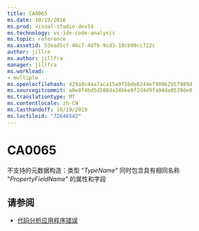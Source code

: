 ```yaml
---
title: CA0065
ms.date: 10/19/2016
ms.prod: visual-studio-dev14
ms.technology: vs-ide-code-analysis
ms.topic: reference
ms.assetid: 53ead5cf-46c7-4dfb-9cd3-10cb90cc722c
author: jillre
ms.author: jillfra
manager: jillfra
ms.workload:
- multiple
ms.openlocfilehash: 429a9c4aa7aca15a9f5bde6244ef90962b57989d
ms.sourcegitcommit: a8e8f4bd5d508da34bbe9f2d4d9fa94da0539de0
ms.translationtype: MT
ms.contentlocale: zh-CN
ms.lasthandoff: 10/19/2019
ms.locfileid: "72646542"
---
```

# <a name="ca0065"></a>CA0065

不支持的元数据构造：类型 "*TypeName*" 同时包含具有相同名称 "*PropertyFieldName*" 的属性和字段

## <a name="see-also"></a>请参阅

- [代码分析应用程序错误](../code-quality/code-analysis-application-errors.md)